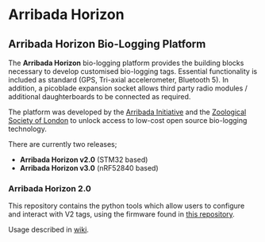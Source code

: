 # Arribada Horizon

## Arribada Horizon Bio-Logging Platform

The **Arribada Horizon** bio-logging platform provides the building blocks necessary to develop customised bio-logging tags. Essential functionality is included as standard (GPS, Tri-axial accelerometer, Bluetooth 5). In addition, a picoblade expansion socket allows third party radio modules / additional daughterboards to be connected as required.

The platform was developed by the [Arribada Initiative](http://arribada.org) and the [Zoological Society of London](https://www.zsl.org/conservation/how-we-work/conservation-technology) to unlock access to low-cost open source bio-logging technology.

There are currently two releases;

- **Arribada Horizon v2.0** (STM32 based)
- **Arribada Horizon v3.0** (nRF52840 based)

### Arribada Horizon 2.0 ###

This repository contains the python tools which allow users to configure and interact with V2 tags, using the firmware found in [this repository](https://github.com/arribada/horizon-v2-firmware).

Usage described in [wiki](https://github.com/arribada/horizon-v2-tools/wiki).

